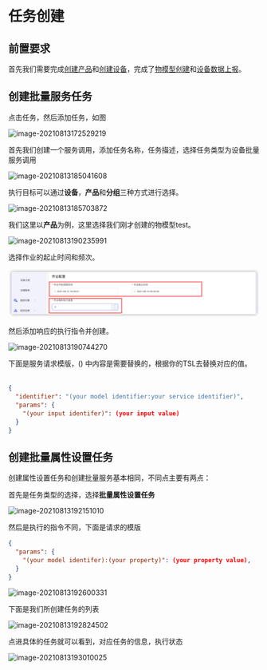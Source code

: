# 任务创建

## 前置要求

首先我们需要完成[创建产品](./create_device.md)和[创建设备](./create_product.md)，完成了[物模型创建](./create_thing_model.md)和[设备数据上报](./device_data_upload.md)。

## 创建批量服务任务

点击任务，然后添加任务，如图

![image-20210813172529219](./_assets/image-20210813172529219.png)

首先我们创建一个服务调用，添加任务名称，任务描述，选择任务类型为设备批量服务调用

![image-20210813185041608](./_assets/image-20210813185041608.png)

执行目标可以通过**设备**，**产品**和**分组**三种方式进行选择。

![image-20210813185703872](./_assets/image-20210813185703872.png)

我们这里以**产品**为例，这里选择我们刚才创建的物模型test。

![image-20210813190235991](./_assets/image-20210813190235991.png)

选择作业的起止时间和频次。

![image-20210813190443787](./_assets/image-20210813190443787.png)

然后添加响应的执行指令并创建。

![image-20210813190744270](./_assets/image-20210813190744270.png)

下面是服务请求模版，() 中内容是需要替换的，根据你的TSL去替换对应的值。

```json

{
  "identifier": "(your model identifier:your service identifier)",
  "params": {
    "(your input identifer)": (your input value)
  }
}
```

## 创建批量属性设置任务

创建属性设置任务和创建批量服务基本相同，不同点主要有两点：

首先是任务类型的选择，选择**批量属性设置任务**

![image-20210813192151010](./_assets/image-20210813192151010.png)

然后是执行的指令不同，下面是请求的模版

```json
{
  "params": {
    "(your model identifer):(your property)": (your property value),
  }
}
```

![image-20210813192600331](./_assets/image-20210813192600331.png)

下面是我们所创建任务的列表

![image-20210813192824502](./_assets/image-20210813192824502.png)

点进具体的任务就可以看到，对应任务的信息，执行状态

![image-20210813193010025](./_assets/image-20210813193010025.png)